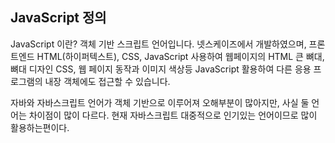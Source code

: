 ## JavaScript 정의
JavaScript 이란? 객체 기반 스크립트 언어입니다. 넷스케이즈에서 개발하였으며, 프론트엔드 HTML(하이퍼텍스트), CSS, JavaScript 사용하여 웹페이지의 HTML 큰 뼈대, 뼈대 디자인 CSS, 웹 페이지 동작과 이미지 색상등 JavaScript 활용하여 다른 응용 프로그램의 내장 객체에도 접근할 수 있습니다.

자바와 자바스크립트 언어가 객체 기반으로 이루어져 오해부분이 많아지만, 사실 둘 언어는 차이점이 많이 다르다. 현재 자바스크립트 대중적으로 인기있는 언어이므로 많이 활용하는편이다.

